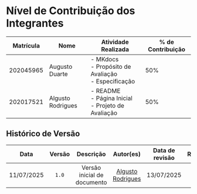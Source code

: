 # Nível de Contribuição dos Integrantes

| Matrícula | Nome              | Atividade Realizada        | % de Contribuição |
| --------- | ----------------- | ---------------------------------------------- | ----------------- |
| 202045965 | Augusto Duarte    | - MKdocs <br> - Propósito de Avaliação <br> - Especificação  | 50%               |
| 202017521 | Algusto Rodrigues | - README <br> - Página Inicial <br> - Projeto de Avaliação   | 50%               |


## Histórico de Versão

|    Data    | Versão |           Descrição           |                        Autor(es)                        | Data de revisão |                       Revisor(es)                       |
| :--------: | :----: | :---------------------------: | :-----------------------------------------------------: | :-------------: | :-----------------------------------------------------: |
| 11/07/2025 | `1.0`  |  Versão inicial de documento  |      [Algusto Rodrigues](https://github.com/Algusto-RC)       |   13/07/2025    | [Augusto Duarte](https://github.com/Augcamp) |
